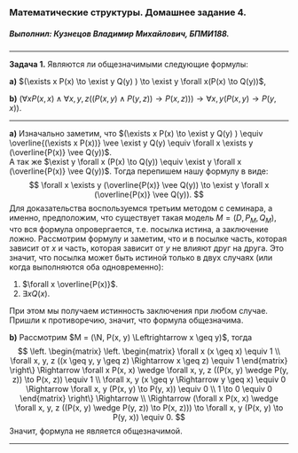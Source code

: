 ### Математические структуры. Домашнее задание 4.

##### Выполнил: Кузнецов Владимир Михайлович, БПМИ188.

---

**Задача 1.** Являются ли общезначимыми следующие формулы:

**a)** $(\exists x P(x) \to \exist y Q(y) ) \to \exist y \forall x(P(x) \to Q(y))$,

**b)** $(\forall x P(x, x) \wedge \forall x, y, z ((P(x, y) \wedge P(y, z)) \to P(x, z))) \to \forall x, y (P(x, y) \to P(y, x))$.

---

**a)** Изначально заметим, что $(\exists x P(x) \to \exist y Q(y) ) \equiv \overline{(\exists x P(x))} \vee \exist y Q(y) \equiv \forall x \exists y (\overline{P(x)} \vee Q(y))$.<br>А так же $\exist y \forall x (P(x) \to Q(y)) \equiv \exist y \forall x (\overline{P(x)} \vee Q(y))$. Тогда перепишем нашу формулу в виде:
$$
\forall x \exists y (\overline{P(x)} \vee Q(y)) \to \exist y \forall x (\overline{P(x)} \vee Q(y)).
$$
Для доказательства воспользуемся третьим методом с семинара, а именно, предположим, что существует такая модель $M = (D, P_M, Q_M)$, что вся формула опровергается, т.е. посылка истина, а заключение ложно. Рассмотрим формулу и заметим, что и в посылке часть, которая зависит от $x$ и часть, которая зависит от $y$ не влияют друг на друга. Это значит, что посылка может быть истиной только в двух случаях (или когда выполняются оба одновременно):

1. $\forall x \overline{P(x)}$.
2. $\exists x Q(x)$.

При этом мы получаем истинность заключения при любом случае. Пришли к противоречию, значит, что формула общезначима.

**b)** Рассмотрим $M = (\N, P(x, y) \Leftrightarrow x \geq y)$, тогда
$$
\left.
	\begin{matrix}
		\left.
            \begin{matrix}
                \forall x (x \geq x) \equiv 1 \\
                \forall x, y, z ((x \geq y, y \geq z) \Rightarrow x \geq z) \equiv 1
            \end{matrix}
        \right\}
        \Rightarrow \forall x P(x, x) \wedge \forall x, y, z ((P(x, y) \wedge P(y, z)) \to P(x, z)) \equiv 1 \\
        \forall x, y (x \geq y \Rightarrow y \geq x) \equiv 0 \Rightarrow \forall x, y (P(x, y) \to P(y, x)) \equiv 0 \\
       	1 \to 0 \equiv 0
    \end{matrix}
\right\} \Rightarrow \\
\Rightarrow (\forall x P(x, x) \wedge \forall x, y, z ((P(x, y) \wedge P(y, z)) \to P(x, z))) \to \forall x, y (P(x, y) \to P(y, x)) \equiv 0.
$$
Значит, формула не является общезначимой.

---